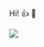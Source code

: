 Hi! :thumbsup: :crab:

<a href="https://github.com/helio-frota">
  <img align="center" src="https://github-readme-stats.vercel.app/api/top-langs/?username=helio-frota&theme=graywhite&hide=css,html,markdown,plpgsql,c,java&langs_count=3" />
</a>

